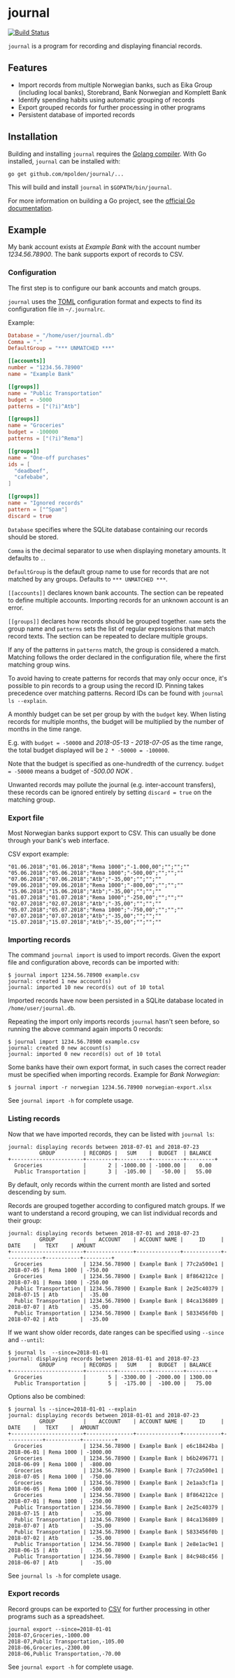# journal

[![Build Status](https://travis-ci.org/mpolden/journal.svg)](https://travis-ci.org/mpolden/journal)

`journal` is a program for recording and displaying financial records.

## Features

* Import records from multiple Norwegian banks, such as Eika Group (including
local banks), Storebrand, Bank Norwegian and Komplett Bank
* Identify spending habits using automatic grouping of records
* Export grouped records for further processing in other programs
* Persistent database of imported records

## Installation

Building and installing `journal` requires the [Golang
compiler](https://golang.org/). With Go installed, `journal` can be installed
with:

`go get github.com/mpolden/journal/...`

This will build and install `journal` in `$GOPATH/bin/journal`.

For more information on building a Go project, see the [official Go
documentation](https://golang.org/doc/code.html).

## Example

My bank account exists at *Example Bank* with the account number
*1234.56.78900*. The bank supports export of records to CSV.

### Configuration

The first step is to configure our bank accounts and match groups.

`journal` uses the [TOML](https://github.com/toml-lang/toml) configuration
format and expects to find its configuration file in `~/.journalrc`.

Example:

```toml
Database = "/home/user/journal.db"
Comma = "."
DefaultGroup = "*** UNMATCHED ***"

[[accounts]]
number = "1234.56.78900"
name = "Example Bank"

[[groups]]
name = "Public Transportation"
budget = -5000
patterns = ["(?i)^Atb"]

[[groups]]
name = "Groceries"
budget = -100000
patterns = ["(?i)^Rema"]

[[groups]]
name = "One-off purchases"
ids = [
  "deadbeef",
  "cafebabe",
]

[[groups]]
name = "Ignored records"
pattern = ["^Spam"]
discard = true
```

`Database` specifies where the SQLite database containing our records should be
stored.

`Comma` is the decimal separator to use when displaying monetary amounts. It
defaults to `.`.

`DefaultGroup` is the default group name to use for records that are not matched
by any groups. Defaults to `*** UNMATCHED ***`.

`[[accounts]]` declares known bank accounts. The section can be repeated to
define multiple accounts. Importing records for an unknown account is an error.

`[[groups]]` declares how records should be grouped together. `name` sets the
group name and `patterns` sets the list of regular expressions that match record
texts. The section can be repeated to declare multiple groups.

If any of the patterns in `patterns` match, the group is considered a match.
Matching follows the order declared in the configuration file, where the first
matching group wins.

To avoid having to create patterns for records that may only occur once, it's
possible to pin records to a group using the record ID. Pinning takes precedence
over matching patterns. Record IDs can be found with `journal ls --explain`.

A monthly budget can be set per group by with the `budget` key. When listing
records for multiple months, the budget will be multiplied by the number of
months in the time range.

E.g. with `budget = -50000` and *2018-05-13 - 2018-07-05* as the time range, the
total budget displayed will be `2 * -50000 = -100000`.

Note that the budget is specified as one-hundredth of the currency. `budget =
-50000` means a budget of *-500.00 NOK* .

Unwanted records may pollute the journal (e.g. inter-account transfers), these
records can be ignored entirely by setting `discard = true` on the matching
group.

### Export file

Most Norwegian banks support export to CSV. This can usually be done through
your bank's web interface.

CSV export example:

```csv
"01.06.2018";"01.06.2018";"Rema 1000";"-1.000,00";"";"";""
"05.06.2018";"05.06.2018";"Rema 1000";"-500,00";"";"";""
"07.06.2018";"07.06.2018";"Atb";"-35,00";"";"";""
"09.06.2018";"09.06.2018";"Rema 1000";"-800,00";"";"";""
"15.06.2018";"15.06.2018";"Atb";"-35,00";"";"";""
"01.07.2018";"01.07.2018";"Rema 1000";"-250,00";"";"";""
"02.07.2018";"02.07.2018";"Atb";"-35,00";"";"";""
"05.07.2018";"05.07.2018";"Rema 1000";"-750,00";"";"";""
"07.07.2018";"07.07.2018";"Atb";"-35,00";"";"";""
"15.07.2018";"15.07.2018";"Atb";"-35,00";"";"";""
```

### Importing records

The command `journal import` is used to import records. Given the export file
and configuration above, records can be imported with:

```
$ journal import 1234.56.78900 example.csv
journal: created 1 new account(s)
journal: imported 10 new record(s) out of 10 total
```

Imported records have now been persisted in a SQLite database located in
`/home/user/journal.db`.

Repeating the import only imports records `journal` hasn't seen before, so
running the above command again imports 0 records:

```
$ journal import 1234.56.78900 example.csv
journal: created 0 new account(s)
journal: imported 0 new record(s) out of 10 total
```

Some banks have their own export format, in such cases the correct reader must
be specified when importing records. Example for *Bank Norwegian*:

`$ journal import -r norwegian 1234.56.78900 norwegian-export.xlsx`

See `journal import -h` for complete usage.
 
### Listing records

Now that we have imported records, they can be listed with `journal ls`:

```
journal: displaying records between 2018-07-01 and 2018-07-23
          GROUP         | RECORDS |   SUM    |  BUDGET  | BALANCE
+-----------------------+---------+----------+----------+---------+
  Groceries             |       2 | -1000.00 | -1000.00 |    0.00
  Public Transportation |       3 |  -105.00 |   -50.00 |   55.00
```

By default, only records within the current month are listed and sorted
descending by sum.

Records are grouped together according to configured match groups. If we want to
understand a record grouping, we can list individual records and their group:

```
journal: displaying records between 2018-07-01 and 2018-07-23
          GROUP         |    ACCOUNT    | ACCOUNT NAME |     ID     |    DATE    |   TEXT    | AMOUNT
+-----------------------+---------------+--------------+------------+------------+-----------+---------+
  Groceries             | 1234.56.78900 | Example Bank | 77c2a500e1 | 2018-07-05 | Rema 1000 | -750.00
  Groceries             | 1234.56.78900 | Example Bank | 8f864212ce | 2018-07-01 | Rema 1000 | -250.00
  Public Transportation | 1234.56.78900 | Example Bank | 2e25c40379 | 2018-07-15 | Atb       |  -35.00
  Public Transportation | 1234.56.78900 | Example Bank | 84ca136809 | 2018-07-07 | Atb       |  -35.00
  Public Transportation | 1234.56.78900 | Example Bank | 5833456f0b | 2018-07-02 | Atb       |  -35.00
```

If we want show older records, date ranges can be specified using `--since` and
`--until`:

```
$ journal ls  --since=2018-01-01
journal: displaying records between 2018-01-01 and 2018-07-23
          GROUP         | RECORDS |   SUM    |  BUDGET  | BALANCE
+-----------------------+---------+----------+----------+---------+
  Groceries             |       5 | -3300.00 | -2000.00 | 1300.00
  Public Transportation |       5 |  -175.00 |  -100.00 |   75.00
```

Options also be combined:
```
$ journal ls --since=2018-01-01 --explain
journal: displaying records between 2018-01-01 and 2018-07-23
          GROUP         |    ACCOUNT    | ACCOUNT NAME |     ID     |    DATE    |   TEXT    |  AMOUNT
+-----------------------+---------------+--------------+------------+------------+-----------+----------+
  Groceries             | 1234.56.78900 | Example Bank | e6c18424ba | 2018-06-01 | Rema 1000 | -1000.00
  Groceries             | 1234.56.78900 | Example Bank | b6b2496771 | 2018-06-09 | Rema 1000 |  -800.00
  Groceries             | 1234.56.78900 | Example Bank | 77c2a500e1 | 2018-07-05 | Rema 1000 |  -750.00
  Groceries             | 1234.56.78900 | Example Bank | 2e1aa3cf1a | 2018-06-05 | Rema 1000 |  -500.00
  Groceries             | 1234.56.78900 | Example Bank | 8f864212ce | 2018-07-01 | Rema 1000 |  -250.00
  Public Transportation | 1234.56.78900 | Example Bank | 2e25c40379 | 2018-07-15 | Atb       |   -35.00
  Public Transportation | 1234.56.78900 | Example Bank | 84ca136809 | 2018-07-07 | Atb       |   -35.00
  Public Transportation | 1234.56.78900 | Example Bank | 5833456f0b | 2018-07-02 | Atb       |   -35.00
  Public Transportation | 1234.56.78900 | Example Bank | 2e8e1ac9e1 | 2018-06-15 | Atb       |   -35.00
  Public Transportation | 1234.56.78900 | Example Bank | 84c948c456 | 2018-06-07 | Atb       |   -35.00
```

See `journal ls -h` for complete usage.

### Export records

Record groups can be exported to
[CSV](https://en.wikipedia.org/wiki/Comma-separated_values) for further
processing in other programs such as a spreadsheet.

```
journal export --since=2018-01-01
2018-07,Groceries,-1000.00
2018-07,Public Transportation,-105.00
2018-06,Groceries,-2300.00
2018-06,Public Transportation,-70.00
```

See `journal export -h` for complete usage.
